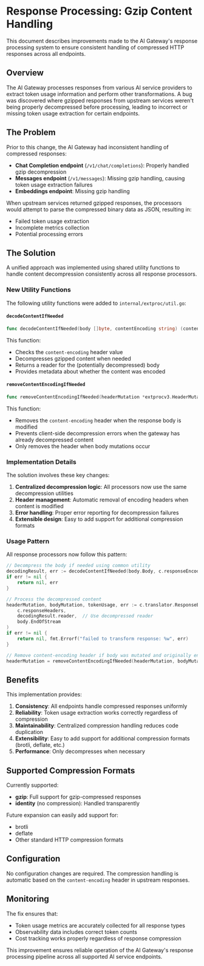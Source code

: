 # Response Processing: Gzip Content Handling

This document describes improvements made to the AI Gateway's response processing system to ensure consistent handling of compressed HTTP responses across all endpoints.

## Overview

The AI Gateway processes responses from various AI service providers to extract token usage information and perform other transformations. A bug was discovered where gzipped responses from upstream services weren't being properly decompressed before processing, leading to incorrect or missing token usage extraction for certain endpoints.

## The Problem

Prior to this change, the AI Gateway had inconsistent handling of compressed responses:

- **Chat Completion endpoint** (`/v1/chat/completions`): Properly handled gzip decompression
- **Messages endpoint** (`/v1/messages`): Missing gzip handling, causing token usage extraction failures
- **Embeddings endpoint**: Missing gzip handling

When upstream services returned gzipped responses, the processors would attempt to parse the compressed binary data as JSON, resulting in:
- Failed token usage extraction
- Incomplete metrics collection
- Potential processing errors

## The Solution

A unified approach was implemented using shared utility functions to handle content decompression consistently across all response processors.

### New Utility Functions

The following utility functions were added to `internal/extproc/util.go`:

#### `decodeContentIfNeeded`

```go
func decodeContentIfNeeded(body []byte, contentEncoding string) (contentDecodingResult, error)
```

This function:
- Checks the `content-encoding` header value
- Decompresses gzipped content when needed
- Returns a reader for the (potentially decompressed) body
- Provides metadata about whether the content was encoded

#### `removeContentEncodingIfNeeded`

```go
func removeContentEncodingIfNeeded(headerMutation *extprocv3.HeaderMutation, bodyMutation *extprocv3.BodyMutation, isEncoded bool) *extprocv3.HeaderMutation
```

This function:
- Removes the `content-encoding` header when the response body is modified
- Prevents client-side decompression errors when the gateway has already decompressed content
- Only removes the header when body mutations occur

### Implementation Details

The solution involves these key changes:

1. **Centralized decompression logic**: All processors now use the same decompression utilities
2. **Header management**: Automatic removal of encoding headers when content is modified
3. **Error handling**: Proper error reporting for decompression failures
4. **Extensible design**: Easy to add support for additional compression formats

### Usage Pattern

All response processors now follow this pattern:

```go
// Decompress the body if needed using common utility
decodingResult, err := decodeContentIfNeeded(body.Body, c.responseEncoding)
if err != nil {
    return nil, err
}

// Process the decompressed content
headerMutation, bodyMutation, tokenUsage, err := c.translator.ResponseBody(
    c.responseHeaders, 
    decodingResult.reader,  // Use decompressed reader
    body.EndOfStream
)
if err != nil {
    return nil, fmt.Errorf("failed to transform response: %w", err)
}

// Remove content-encoding header if body was mutated and originally encoded
headerMutation = removeContentEncodingIfNeeded(headerMutation, bodyMutation, decodingResult.isEncoded)
```

## Benefits

This implementation provides:

1. **Consistency**: All endpoints handle compressed responses uniformly
2. **Reliability**: Token usage extraction works correctly regardless of compression
3. **Maintainability**: Centralized compression handling reduces code duplication
4. **Extensibility**: Easy to add support for additional compression formats (brotli, deflate, etc.)
5. **Performance**: Only decompresses when necessary

## Supported Compression Formats

Currently supported:
- **gzip**: Full support for gzip-compressed responses
- **identity** (no compression): Handled transparently

Future expansion can easily add support for:
- brotli
- deflate
- Other standard HTTP compression formats

## Configuration

No configuration changes are required. The compression handling is automatic based on the `content-encoding` header in upstream responses.

## Monitoring

The fix ensures that:
- Token usage metrics are accurately collected for all response types
- Observability data includes correct token counts
- Cost tracking works properly regardless of response compression

This improvement ensures reliable operation of the AI Gateway's response processing pipeline across all supported AI service endpoints.